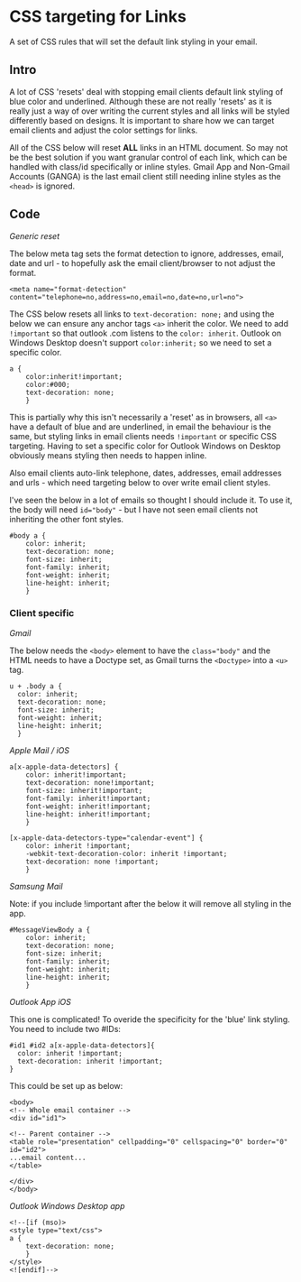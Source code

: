 # CSS targeting for Links
A set of CSS rules that will set the default link styling in your email. 

## Intro
A lot of CSS 'resets' deal with stopping email clients default link styling of blue color and underlined. Although these are not really 'resets' as it is really just a way of over writing the current styles and all links will be styled differently based on designs. It is important to share how we can target email clients and adjust the color settings for links.

All of the CSS below will reset **ALL** links in an HTML document. So may not be the best solution if you want granular control of each link, which can be handled with class/id specifically or inline styles. Gmail App and Non-Gmail Accounts (GANGA) is the last email client still needing inline styles as the `<head>` is ignored.

## Code
*Generic reset*

The below meta tag sets the format detection to ignore, addresses, email, date and url - to hopefully ask the email client/browser to not adjust the format.

```
<meta name="format-detection" content="telephone=no,address=no,email=no,date=no,url=no">
```

The CSS below resets all links to `text-decoration: none;` and using the below we can ensure any anchor tags `<a>` inherit the color. We need to add `!important` so that outlook .com listens to the `color: inherit`. Outlook on Windows Desktop doesn't support `color:inherit;` so we need to set a specific color. 

```
a {
    color:inherit!important;
    color:#000;
    text-decoration: none;
    }
```

This is partially why this isn't necessarily a 'reset' as in browsers, all `<a>` have a default of blue and are underlined, in email the behaviour is the same, but styling links in email clients needs `!important` or specific CSS targeting. Having to set a specific color for Outlook Windows on Desktop obviously means styling then needs to happen inline. 

Also email clients auto-link telephone, dates, addresses, email addresses and urls - which need targeting below to over write email client styles.  

I've seen the below in a lot of emails so thought I should include it. To use it, the body will need `id="body"` - but I have not seen email clients not inheriting the other font styles. 

```
#body a {
    color: inherit;
    text-decoration: none;
    font-size: inherit;
    font-family: inherit;
    font-weight: inherit;
    line-height: inherit;
    }
```   

### Client specific

*Gmail* 

The below needs the `<body>` element to have the `class="body"` and the HTML needs to have a Doctype set, as Gmail turns the `<Doctype>` into a `<u>` tag.

```
u + .body a {
  color: inherit;
  text-decoration: none;
  font-size: inherit;
  font-weight: inherit;
  line-height: inherit;
  }
```

*Apple Mail / iOS*

```
a[x-apple-data-detectors] {
    color: inherit!important;
    text-decoration: none!important;
    font-size: inherit!important;
    font-family: inherit!important;
    font-weight: inherit!important;
    line-height: inherit!important;
    } 
```

```
[x-apple-data-detectors-type="calendar-event"] {
    color: inherit !important;
    -webkit-text-decoration-color: inherit !important;
    text-decoration: none !important;
    }
```

*Samsung Mail*

Note: if you include !important after the below it will remove all styling in the app.

```
#MessageViewBody a {
    color: inherit;
    text-decoration: none;
    font-size: inherit;
    font-family: inherit;
    font-weight: inherit;
    line-height: inherit;
    }
```

*Outlook App iOS*

This one is complicated! To overide the specificity for the 'blue' link styling. You need to include two #IDs:

```
#id1 #id2 a[x-apple-data-detectors]{
  color: inherit !important;
  text-decoration: inherit !important;
}
```

This could be set up as below:

```
<body>
<!-- Whole email container -->
<div id="id1">

<!-- Parent container -->
<table role="presentation" cellpadding="0" cellspacing="0" border="0" id="id2">
...email content...
</table>

</div>
</body>
```

*Outlook Windows Desktop app*

```
<!--[if (mso)>
<style type="text/css">
a {
    text-decoration: none;
    }
</style>
<![endif]--> 
```
